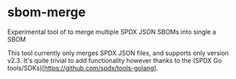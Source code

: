 # sbom-merge
Experimental tool of to merge multiple SPDX JSON SBOMs into single a SBOM

This tool currently only merges SPDX JSON files, and supports only version v2.3. It's quite trivial to add functionality however thanks to the (SPDX Go tools/SDKs)[https://github.com/spdx/tools-golang].
